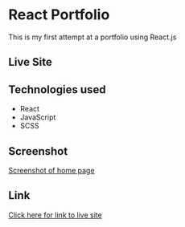 # React Portfolio

This is my first attempt at a portfolio using React.js

## Live Site

## Technologies used

- React
- JavaScript
- SCSS

## Screenshot

[Screenshot of home page](./src/assets/ReactPortfolioScreenshot.PNG)

## Link

[Click here for link to live site](https://tparlmer.github.io/React-Portfolio-Prototype/)